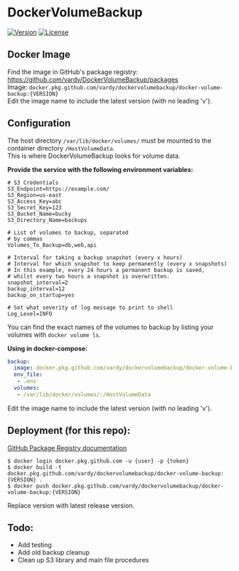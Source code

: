 # DockerVolumeBackup

[![Version](https://img.shields.io/github/v/tag/vardy/dockervolumebackup?label=version&style=flat-square)](https://github.com/vardy/DockerVolumeBackup/packages) [![License](https://img.shields.io/github/license/vardy/dockervolumebackup?style=flat-square)](https://github.com/vardy/DockerVolumeBackup/blob/master/LICENSE)

## Docker Image

Find the image in GitHub's package registry: https://github.com/vardy/DockerVolumeBackup/packages    
Image: `docker.pkg.github.com/vardy/dockervolumebackup/docker-volume-backup:{VERSION}`    
Edit the image name to include the latest version (with no leading 'v').

## Configuration

The host directory `/var/lib/docker/volumes/` must be mounted to the container directory `/HostVolumeData`.    
This is where DockerVolumeBackup looks for volume data.

**Provide the service with the following environment variables:**
```Properties
# S3 Credentials
S3_Endpoint=https://example.com/
S3_Region=us-east
S3_Access_Key=abc
S3_Secret_Key=123
S3_Bucket_Name=bucky
S3_Directory_Name=backups

# List of volumes to backup, separated
# by commas
Volumes_To_Backup=db,web,api

# Interval for taking a backup snapshot (every x hours)
# Interval for which snapshot to keep permanently (every x snapshots)
# In this example, every 24 hours a permanent backup is saved,
# whilst every two hours a snapshot is overwritten.
snapshot_interval=2
backup_interval=12
backup_on_startup=yes

# Set what severity of log message to print to shell
Log_Level=INFO
```

You can find the exact names of the volumes to backup by listing your volumes with `docker volume ls`.

**Using in docker-compose:**

```yml
backup:
  image: docker.pkg.github.com/vardy/dockervolumebackup/docker-volume-backup:{VERSION}
  env_file:
   - .env
  volumes:
   - /var/lib/docker/volumes/:/HostVolumeData
```

Edit the image name to include the latest version (with no leading 'v').

## Deployment (for this repo):

[GitHub Package Registry documentation](https://help.github.com/en/articles/configuring-docker-for-use-with-github-package-registry)

```
$ docker login docker.pkg.github.com -u {user} -p {token}
$ docker build -t docker.pkg.github.com/vardy/dockervolumebackup/docker-volume-backup:{VERSION} .
$ docker push docker.pkg.github.com/vardy/dockervolumebackup/docker-volume-backup:{VERSION}
```

Replace version with latest release version.

## Todo:    
 - Add testing
 - Add old backup cleanup
 - Clean up S3 library and main file procedures
